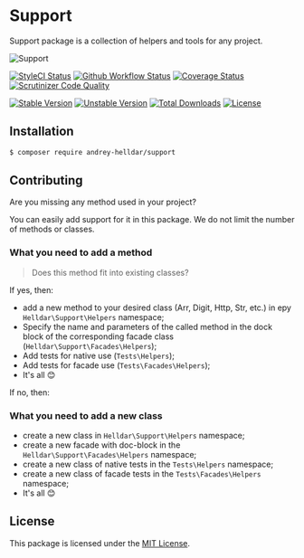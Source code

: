 # Support

Support package is a collection of helpers and tools for any project.

<img src="https://preview.dragon-code.pro/TheDragonCode/support.svg?brand=php" alt="Support"/>

[![StyleCI Status][badge_styleci]][link_styleci]
[![Github Workflow Status][badge_build]][link_build]
[![Coverage Status][badge_coverage]][link_scrutinizer]
[![Scrutinizer Code Quality][badge_quality]][link_scrutinizer]

[![Stable Version][badge_stable]][link_packagist]
[![Unstable Version][badge_unstable]][link_packagist]
[![Total Downloads][badge_downloads]][link_packagist]
[![License][badge_license]][link_license]

## Installation

```bash
$ composer require andrey-helldar/support
```

## Contributing

Are you missing any method used in your project?

You can easily add support for it in this package. We do not limit the number of methods or classes.


### What you need to add a method

> Does this method fit into existing classes?

If yes, then:

* add a new method to your desired class (Arr, Digit, Http, Str, etc.) in еру `Helldar\Support\Helpers` namespace;
* Specify the name and parameters of the called method in the dock block of the corresponding facade class (`Helldar\Support\Facades\Helpers`);
* Add tests for native use (`Tests\Helpers`);
* Add tests for facade use (`Tests\Facades\Helpers`);
* It's all 😊

If no, then:

### What you need to add a new class

* create a new class in `Helldar\Support\Helpers` namespace;
* create a new facade with doc-block in the `Helldar\Support\Facades\Helpers` namespace;
* create a new class of native tests in the `Tests\Helpers` namespace;
* create a new class of facade tests in the `Tests\Facades\Helpers` namespace;
* It's all 😊

## License

This package is licensed under the [MIT License](LICENSE).


[badge_build]:          https://img.shields.io/github/workflow/status/andrey-helldar/support/phpunit?style=flat-square

[badge_coverage]:       https://img.shields.io/scrutinizer/coverage/g/andrey-helldar/support.svg?style=flat-square

[badge_downloads]:      https://img.shields.io/packagist/dt/andrey-helldar/support.svg?style=flat-square

[badge_license]:        https://img.shields.io/packagist/l/andrey-helldar/support.svg?style=flat-square

[badge_quality]:        https://img.shields.io/scrutinizer/g/andrey-helldar/support.svg?style=flat-square

[badge_stable]:         https://img.shields.io/github/v/release/andrey-helldar/support?label=stable&style=flat-square

[badge_styleci]:        https://styleci.io/repos/82566268/shield

[badge_unstable]:       https://img.shields.io/badge/unstable-dev--main-orange?style=flat-square

[link_build]:           https://github.com/andrey-helldar/support/actions

[link_license]:         LICENSE

[link_packagist]:       https://packagist.org/packages/andrey-helldar/support

[link_scrutinizer]:     https://scrutinizer-ci.com/g/andrey-helldar/support

[link_styleci]:         https://github.styleci.io/repos/82566268
